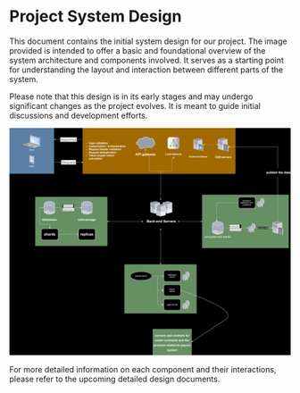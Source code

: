 # Project System Design

This document contains the initial system design for our project. The image provided is intended to offer a basic and foundational overview of the system architecture and components involved. It serves as a starting point for understanding the layout and interaction between different parts of the system.

Please note that this design is in its early stages and may undergo significant changes as the project evolves. It is meant to guide initial discussions and development efforts.

![Initial System Design](quista-system-design.drawio.svg)

For more detailed information on each component and their interactions, please refer to the upcoming detailed design documents.

